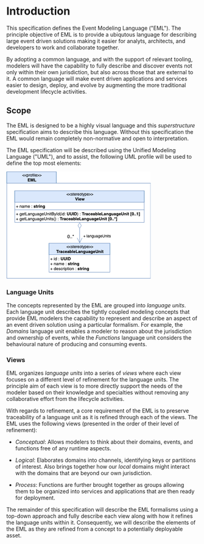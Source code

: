 # Introduction

This specification defines the Event Modeling Language ("EML"). The principle objective of EML is to provide a ubiqutous language for describing large event driven solutions making it easier for analyts, architects, and developers to work and collaborate together.

By adopting a common language, and with the support of relevant tooling, modelers will have the capability to fully describe and discover events not only within their own jurisdiction, but also across those that are external to it. A common language will make event driven applications and services easier to design, deploy, and evolve by augmenting the more traditional development lifecycle activities.

## Scope

The EML is designed to be a highly visual language and this _superstructure_ specification aims to describe this language. Without this specification the EML would remain completely non-normative and open to interpretation.

The EML specification will be described using the Unified Modeling Language ("UML"), and to assist, the following UML profile will be used to define the top most elements:

![EML Profile](./images/eml-profile.png)

### Language Units

The concepts represented by the EML are grouped into _language units_. Each language unit describes the tightly coupled modeling concepts that provide EML modelers the capability to represent and describe an aspect of an event driven solution using a particular formalism. For example, the _Domains_ language unit enables a modeler to reason about the jurisdiction and ownership of events, while the _Functions_ language unit considers the behavioural nature of producing and consuming events.

### Views

EML organizes _language units_ into a series of _views_ where each view focuses on a different level of refinement for the language units. The principle aim of each view is to more directly support the needs of the modeler based on their knowledge and specialties without removing any collaborative effort from the lifecycle activities.

With regards to refinement, a core requirement of the EML is to preserve traceability of a language unit as it is refined through each of the views. The EML uses the following views (presented in the order of their level of refinement):

- *Conceptual*: Allows modelers to think about their domains, events, and functions free of any runtime aspects.   

- *Logical*: Elaborates domains into channels, identifying keys or partitions of interest. Also brings together how our _local_ domains might interact with the domains that are beyond our own jurisdiction.  

- *Process*: Functions are further brought together as groups allowing them to be organized into services and applications that are then ready for deployment.

The remainder of this specification will describe the EML formalisms using a top-down approach and fully describe each view along with how it refines the language units within it. Consequently, we will describe the elements of the EML as they are refined from a concept to a potentially deployable asset.